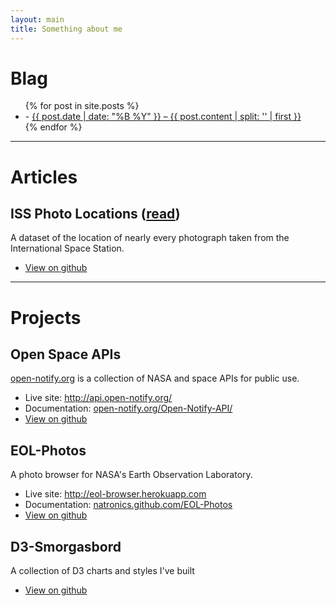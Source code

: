 ```yaml
---
layout: main
title: Something about me
---
```


# Blag

<ul class="posts">
  {% for post in site.posts %}
    <li>
      - <a href="{{ post.url }}">{{ post.date | date: "%B %Y" }} &ndash; {{ post.content | split: '</h1>' | first }}</h1></a>
    </li>
  {% endfor %}
</ul>

---

# Articles

## ISS Photo Locations ([read](http://natronics.github.io/ISS-photo-locations/))

A dataset of the location of nearly every photograph taken from the International Space Station.

 - [View on github](https://github.com/natronics/ISS-photo-locations)

---

# Projects

## Open Space APIs

[open-notify.org](http://open-notify.org/) is a collection of NASA and space APIs for public use.

 - Live site: <http://api.open-notify.org/>
 - Documentation: [open-notify.org/Open-Notify-API/](http://open-notify.org/Open-Notify-API/)
 - [View on github](https://github.com/open-notify/Open-Notify-API)


## EOL-Photos

A photo browser for NASA's Earth Observation Laboratory.

 - Live site: <http://eol-browser.herokuapp.com>
 - Documentation: [natronics.github.com/EOL-Photos](http://natronics.github.com/EOL-Photos/)
 - [View on github](https://github.com/natronics/EOL-Photos)


## D3-Smorgasbord

A collection of D3 charts and styles I've built

 - [View on github](https://github.com/natronics/D3-Smorgasbord)


